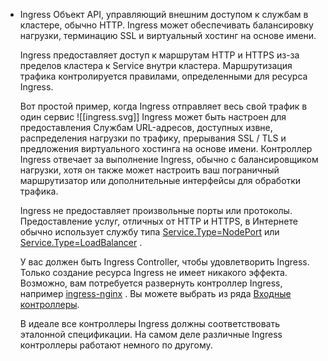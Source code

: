 
- Ingress
    Объект API, управляющий внешним доступом к службам в кластере, обычно HTTP. Ingress может обеспечивать балансировку нагрузки, терминацию SSL и виртуальный хостинг на основе имени.
    
    Ingress предоставляет доступ к маршрутам HTTP и HTTPS из-за пределов кластера к Service внутри кластера. Маршрутизация трафика контролируется правилами, определенными для ресурса Ingress.
    
    Вот простой пример, когда Ingress отправляет весь свой трафик в один сервис
    ![[ingress.svg]]
    Ingress может быть настроен для предоставления Службам URL-адресов, доступных извне, распределения нагрузки по трафику, прерывания SSL / TLS и предложения виртуального хостинга на основе имени. Контроллер Ingress отвечает за выполнение Ingress, обычно с балансировщиком нагрузки, хотя он также может настроить ваш пограничный маршрутизатор или дополнительные интерфейсы для обработки трафика. 
    
    Ingress не предоставляет произвольные порты или протоколы. Предоставление услуг, отличных от HTTP и HTTPS, в Интернете обычно использует службу типа [Service.Type=NodePort](https://kubernetes.io/docs/concepts/services-networking/service/#type-nodeport) или [Service.Type=LoadBalancer](https://kubernetes.io/docs/concepts/services-networking/service/#loadbalancer) .
    
    У вас должен быть Ingress Controller, чтобы удовлетворить Ingress. Только создание ресурса Ingress не имеет никакого эффекта. Возможно, вам потребуется развернуть контроллер Ingress, например [ingress-nginx](https://kubernetes.github.io/ingress-nginx/deploy/) . Вы можете выбрать из ряда [Входные контроллеры](https://kubernetes.io/docs/concepts/services-networking/ingress-controllers). 
    
    В идеале все контроллеры Ingress должны соответствовать эталонной спецификации. На самом деле различные Ingress контроллеры работают немного по другому.


